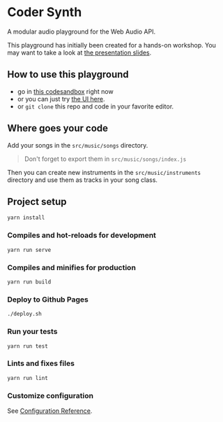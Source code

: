 # Coder Synth

A modular audio playground for the Web Audio API.

This playground has initially been created for a hands-on workshop. You may want to take a look at [the presentation slides](https://volcomix.github.io/music-synthesis-js).

## How to use this playground

* go in [this codesandbox](https://codesandbox.io/s/github/volcomix/coder-synth/workshop) right now
* or you can just try [the UI here](https://volcomix.github.io/coder-synth/Demo/Example).
* or `git clone` this repo and code in your favorite editor.


## Where goes your code

Add your songs in the `src/music/songs` directory.
> Don't forget to export them in `src/music/songs/index.js`

Then you can create new instruments in the `src/music/instruments` directory and use them as tracks in your song class.

## Project setup
```
yarn install
```

### Compiles and hot-reloads for development
```
yarn run serve
```

### Compiles and minifies for production
```
yarn run build
```

### Deploy to Github Pages
```
./deploy.sh
```

### Run your tests
```
yarn run test
```

### Lints and fixes files
```
yarn run lint
```

### Customize configuration
See [Configuration Reference](https://cli.vuejs.org/config/).
